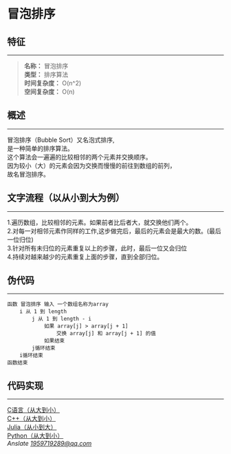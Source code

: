 # 冒泡排序

## 特征

---

>**名称：** 冒泡排序  
>**类型：** 排序算法  
>**时间复杂度：** O(n^2)  
>**空间复杂度：** O(n)

## 概述

---

冒泡排序（Bubble Sort）又名泡式排序,  
是一种简单的排序算法。  
这个算法会一遍遍的比较相邻的两个元素并交换顺序。  
因为较小（大）的元素会因为交换而慢慢的前往到数组的前列，  
故名冒泡排序。  

## 文字流程（以从小到大为例）

---

1.遍历数组，比较相邻的元素。如果前者比后者大，就交换他们两个。  
2.对每一对相邻元素作同样的工作,这步做完后，最后的元素会是最大的数。(最后一位归位)  
3.针对所有未归位的元素重复以上的步骤，此时，最后一位又会归位  
4.持续对越来越少的元素重复上面的步骤，直到全部归位。  

## 伪代码

---

```
函数 冒泡排序 输入 一个数组名称为array
    i 从 1 到 length
        j 从 1 到 length - i 
            如果 array[j] > array[j + 1] 
                交换 array[j] 和 array[j + 1] 的值 
            如果结束 
        j循环结束 
    i循环结束 
函数结束
```  

## 代码实现

---

[C语言（从大到小）](https://github.com/Colcactus/Algorithm/blob/main/base/sort/bubble_sort/c/bubble_sort.c)  
[C++（从大到小）](https://github.com/Colcactus/Algorithm/blob/main/base/sort/bubble_sort/cpp/bubble_sort.cpp)  
[Julia（从小到大）](https://github.com/Colcactus/Algorithm/blob/main/base/sort/bubble_sort/julia/bubble_sort.jl)  
[Python（从大到小）](https://github.com/Colcactus/Algorithm/blob/main/base/sort/bubble_sort/python/bubble_sort.py)  
*Anslate <1959719289@qq.com>*